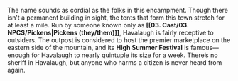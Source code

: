 The name sounds as cordial as the folks in this encampment. Though there isn’t a permanent building in sight, the tents that form this town stretch for at least a mile. Run by someone known only as **[[03. Cast/03. NPCS/Pickens\|Pickens (they/them)]]**, Havalaugh is fairly receptive to outsiders. The outpost is considered to host the premier marketplace on the eastern side of the mountain, and its **High Summer Festival** is famous—enough for Havalaugh to nearly quintuple its size for a week. There’s no sheriff in Havalaugh, but anyone who harms a citizen is never heard from again.